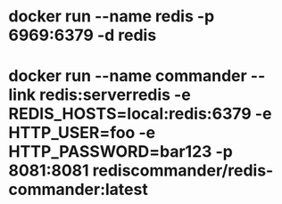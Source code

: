 # docker run --name redis -p 6969:6379 -d redis

# docker run --name commander --link redis:serverredis -e REDIS_HOSTS=local:redis:6379 -e HTTP_USER=foo -e HTTP_PASSWORD=bar123 -p 8081:8081 rediscommander/redis-commander:latest